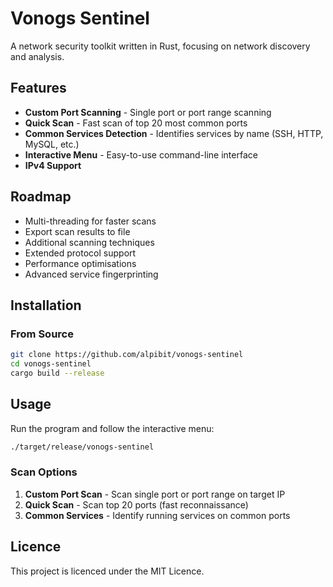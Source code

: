 # Vonogs Sentinel

A network security toolkit written in Rust, focusing on network discovery and analysis.

## Features

- **Custom Port Scanning** - Single port or port range scanning
- **Quick Scan** - Fast scan of top 20 most common ports
- **Common Services Detection** - Identifies services by name (SSH, HTTP, MySQL, etc.)
- **Interactive Menu** - Easy-to-use command-line interface
- **IPv4 Support**

## Roadmap

- Multi-threading for faster scans 
- Export scan results to file
- Additional scanning techniques
- Extended protocol support
- Performance optimisations
- Advanced service fingerprinting

## Installation

### From Source

```bash
git clone https://github.com/alpibit/vonogs-sentinel
cd vonogs-sentinel
cargo build --release
```

## Usage

Run the program and follow the interactive menu:

```bash
./target/release/vonogs-sentinel
```

### Scan Options

1. **Custom Port Scan** - Scan single port or port range on target IP
2. **Quick Scan** - Scan top 20 ports (fast reconnaissance)
3. **Common Services** - Identify running services on common ports

## Licence

This project is licenced under the MIT Licence.